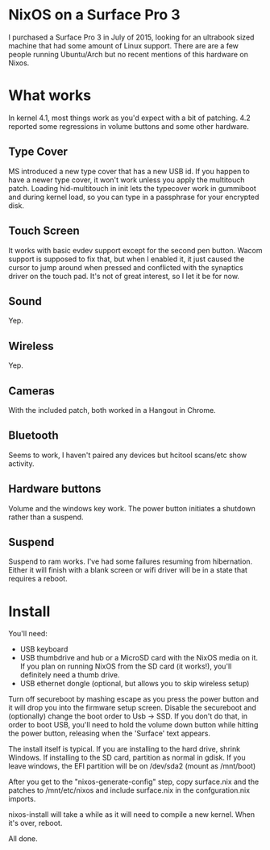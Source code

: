 NixOS on a Surface Pro 3
========================

I purchased a Surface Pro 3 in July of 2015, looking for an ultrabook sized machine that had some amount of Linux support.  There are are a few people running Ubuntu/Arch but no recent mentions of this hardware on Nixos.

# What works

In kernel 4.1, most things work as you'd expect with a bit of patching. 4.2
reported some regressions in volume buttons and some other hardware.

## Type Cover

MS introduced a new type cover that has a new USB id. If you happen to have a
newer type cover, it won't work unless you apply the multitouch patch. Loading
hid-multitouch in init lets the typecover work in gummiboot and during kernel
load, so you can type in a passphrase for your encrypted disk.

## Touch Screen

It works with basic evdev support except for the second pen button. Wacom
support is supposed to fix that, but when I enabled it, it just caused the
cursor to jump around when pressed and conflicted with the synaptics
driver on the touch pad. It's not of great interest, so I let it be for now.

## Sound

Yep.

## Wireless

Yep.

## Cameras

With the included patch, both worked in a Hangout in Chrome.

## Bluetooth

Seems to work, I haven't paired any devices but hcitool scans/etc show activity.

## Hardware buttons

Volume and the windows key work. The power button initiates a shutdown
rather than a suspend.

## Suspend

Suspend to ram works. I've had some failures resuming from hibernation. Either
it will finish with a blank screen or wifi driver will be in a state that
requires a reboot.

# Install

You'll need:
* USB keyboard
* USB thumbdrive and hub or a MicroSD card with the NixOS media on it.
  If you plan on running NixOS from the SD card (it works!), you'll definitely
  need a thumb drive.
* USB ethernet dongle (optional, but allows you to skip wireless setup)

Turn off secureboot by mashing escape as you press the power button and it will
drop you into the firmware setup screen. Disable the secureboot and (optionally)
change the boot order to Usb -> SSD. If you don't do that, in order to boot USB,
you'll need to hold the volume down button while hitting the power button,
releasing when the 'Surface' text appears.

The install itself is typical. If you are installing to the hard drive, shrink
Windows. If installing to the SD card, partition as normal in gdisk. If you
leave windows, the EFI partition will be on /dev/sda2 (mount as /mnt/boot)

After you get to the "nixos-generate-config" step, copy surface.nix and the
patches to /mnt/etc/nixos and include surface.nix in the confguration.nix
imports.

nixos-install will take a while as it will need to compile a new kernel. When
it's over, reboot.

All done.

